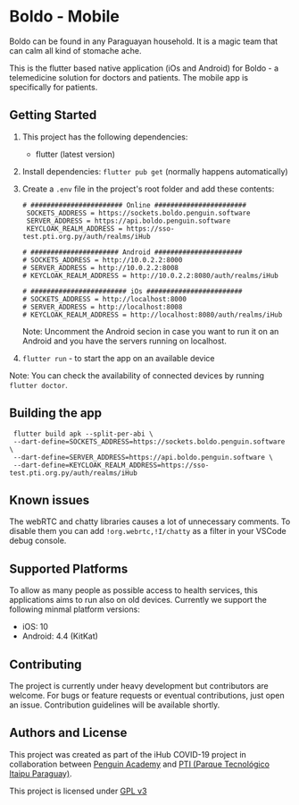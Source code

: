 # Boldo - Mobile

Boldo can be found in any Paraguayan household. It is a magic team that can calm all kind of stomache ache.

This is the flutter based native application (iOs and Android) for Boldo - a telemedicine solution for doctors and patients.
The mobile app is specifically for patients.

## Getting Started

1. This project has the following dependencies:

   - flutter (latest version)

2. Install dependencies: `flutter pub get` (normally happens automatically)

3. Create a `.env` file in the project's root folder and add these contents:

   ```
   # ####################### Online #######################
    SOCKETS_ADDRESS = https://sockets.boldo.penguin.software
    SERVER_ADDRESS = https://api.boldo.penguin.software
    KEYCLOAK_REALM_ADDRESS = https://sso-test.pti.org.py/auth/realms/iHub

   # ###################### Android ######################
   # SOCKETS_ADDRESS = http://10.0.2.2:8000
   # SERVER_ADDRESS = http://10.0.2.2:8008
   # KEYCLOAK_REALM_ADDRESS = http://10.0.2.2:8080/auth/realms/iHub

   # ######################## iOs ########################
   # SOCKETS_ADDRESS = http://localhost:8000
   # SERVER_ADDRESS = http://localhost:8008
   # KEYCLOAK_REALM_ADDRESS = http://localhost:8080/auth/realms/iHub
   ```

   Note: Uncomment the Android secion in case you want to run it on an Android and you have the servers running on localhost.

4. `flutter run` - to start the app on an available device

Note: You can check the availability of connected devices by running `flutter doctor`.

## Building the app

```
 flutter build apk --split-per-abi \
 --dart-define=SOCKETS_ADDRESS=https://sockets.boldo.penguin.software \
 --dart-define=SERVER_ADDRESS=https://api.boldo.penguin.software \
 --dart-define=KEYCLOAK_REALM_ADDRESS=https://sso-test.pti.org.py/auth/realms/iHub
```

## Known issues

The webRTC and chatty libraries causes a lot of unnecessary comments. To disable them you can add `!org.webrtc,!I/chatty` as a filter in your VSCode debug console.

## Supported Platforms

To allow as many people as possible access to health services, this applications aims to run also on old devices. Currently we support the following minmal platform versions:

- iOS: 10
- Android: 4.4 (KitKat)

## Contributing

The project is currently under heavy development but contributors are welcome. For bugs or feature requests or eventual contributions, just open an issue. Contribution guidelines will be available shortly.

## Authors and License

This project was created as part of the iHub COVID-19 project in collaboration between [Penguin Academy](https://penguin.academy) and [PTI (Parque Tecnológico Itaipu Paraguay)](http://pti.org.py).

This project is licensed under
[GPL v3](LICENSE)
